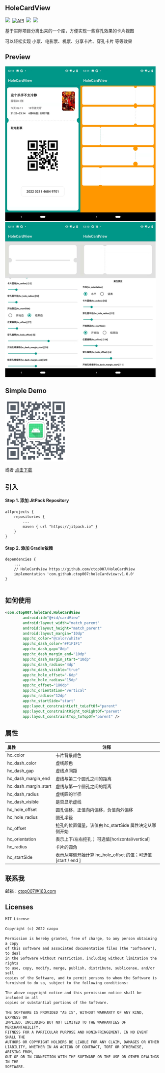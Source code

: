## HoleCardView

[![](https://jitpack.io/v/ctop007/holeCardview.svg)](https://jitpack.io/#ctop007/holeCardview)&ensp;[![API](https://img.shields.io/badge/API-21%2B-brightgreen.svg?style=flat)](https://android-arsenal.com/api?level=21)&ensp;[![](https://img.shields.io/badge/platform-android-green)](https://github.com/loperSeven)&ensp;[![](https://img.shields.io/badge/license-MIT-blue)](https://opensource.org/licenses/MIT)


基于实际项目分离出来的一个库，方便实现一些穿孔效果的卡片视图

可以轻松实现 小票、电影票、机票、分享卡片、穿孔卡片 等等效果



## Preview

<dev>
<img src="./preview/p2.jpeg" width="245px" height="503px"/><img src="./preview/p1.jpeg" width="245px" height="503px"/>
<br/>
<img src="./preview/p3.jpeg" width="245px" height="503px"/><img src="./preview/p4.jpeg" width="245px" height="503px"/>
</dev>


## Simple Demo

<img src="./preview/oSgh.png" width="200px" height="200px"/>

或者 [点击下载](https://github.com/ctop007/HoleCardView/raw/master/preview/app-debug-v1.0.0.apk)



## 引入

#### Step 1. 添加 JitPack Repository

```
allprojects {
	repositories {
		...
		maven { url "https://jitpack.io" }
	}
}
```
#### Step 2. 添加 Gradle依赖

```
dependencies {
    ...
    // HoleCardview https://github.com/ctop007/HoleCardView
    implementation 'com.github.ctop007:holeCardview:v1.0.0'
}


```



## 如何使用

```xml
<com.ctop007.holeCard.HoleCardView
        android:id="@+id/cardView"
        android:layout_width="match_parent"
        android:layout_height="match_parent"
        android:layout_margin="10dp"
        app:hc_color="@color/white"
        app:hc_dash_color="#F1F1F1"
        app:hc_dash_gap="8dp"
        app:hc_dash_margin_end="10dp"
        app:hc_dash_margin_start="10dp"
        app:hc_dash_radius="4dp"
        app:hc_dash_visible="true"
        app:hc_hole_offset="-6dp"
        app:hc_hole_radius="15dp"
        app:hc_offset="180dp"
        app:hc_orientation="vertical"
        app:hc_radius="12dp"
        app:hc_startSide="start"
        app:layout_constraintLeft_toLeftOf="parent"
        app:layout_constraintRight_toRightOf="parent"
        app:layout_constraintTop_toTopOf="parent" />
```



## 属性

| 属性                 | 注释                                                         |
| :------------------- | ------------------------------------------------------------ |
| hc_color             | 卡片背景颜色                                                 |
| hc_dash_color        | 虚线颜色                                                     |
| hc_dash_gap          | 虚线点间距                                                   |
| hc_dash_margin_end   | 虚线与第二个圆孔之间的距离                                   |
| hc_dash_margin_start | 虚线与第一个圆孔之间的距离                                   |
| hc_dash_radius       | 虚线圆的半径                                                 |
| hc_dash_visible      | 是否显示虚线                                                 |
| hc_hole_offset       | 圆孔偏移，正值向内偏移，负值向外偏移                         |
| hc_hole_radius       | 圆孔半径                                                     |
| hc_offset            | 挖孔的位置偏量，该值由 hc_startSide 属性决定从哪侧开始       |
| hc_orientation       | 表示上下/左右挖孔； 可选值[horizontal/vertical]              |
| hc_radius            | 卡片的圆角                                                   |
| hc_startSide         | 表示从哪侧开始计算 hc_hole_offset 的值；可选值 [start / end ] |



## 联系我
邮箱：ctop007@163.com



## Licenses
```
MIT License

Copyright (c) 2022 caopu

Permission is hereby granted, free of charge, to any person obtaining a copy
of this software and associated documentation files (the "Software"), to deal
in the Software without restriction, including without limitation the rights
to use, copy, modify, merge, publish, distribute, sublicense, and/or sell
copies of the Software, and to permit persons to whom the Software is
furnished to do so, subject to the following conditions:

The above copyright notice and this permission notice shall be included in all
copies or substantial portions of the Software.

THE SOFTWARE IS PROVIDED "AS IS", WITHOUT WARRANTY OF ANY KIND, EXPRESS OR
IMPLIED, INCLUDING BUT NOT LIMITED TO THE WARRANTIES OF MERCHANTABILITY,
FITNESS FOR A PARTICULAR PURPOSE AND NONINFRINGEMENT. IN NO EVENT SHALL THE
AUTHORS OR COPYRIGHT HOLDERS BE LIABLE FOR ANY CLAIM, DAMAGES OR OTHER
LIABILITY, WHETHER IN AN ACTION OF CONTRACT, TORT OR OTHERWISE, ARISING FROM,
OUT OF OR IN CONNECTION WITH THE SOFTWARE OR THE USE OR OTHER DEALINGS IN THE
SOFTWARE.
```
